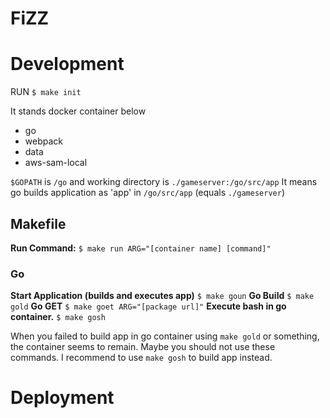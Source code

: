 # FiZZ

# Development

RUN `$ make init`

It stands docker container below
 - go
 - webpack
 - data
 - aws-sam-local

`$GOPATH` is `/go` and working directory is `./gameserver:/go/src/app`
It means go builds application as 'app' in `/go/src/app` (equals `./gameserver`)

## Makefile

**Run Command:** `$ make run ARG="[container name] [command]"`

### Go

**Start Application (builds and executes app)** `$ make goun`
**Go Build** `$ make gold`
**Go GET** `$ make goet ARG="[package url]"`
**Execute bash in go container.** `$ make gosh`

When you failed to build app in go container using `make gold` or something, the container
 seems to remain. Maybe you should not use these commands. I recommend to use `make gosh` to build app instead.

# Deployment
